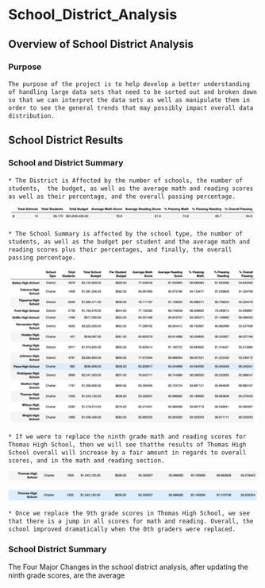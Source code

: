 # School_District_Analysis

## Overview of School District Analysis
### Purpose
    The purpose of the project is to help develop a better understanding of handling large data sets that need to be sorted out and broken down so that we can interpret the data sets as well as manipulate them in order to see the general trends that may possibly impact overall data distribution.

## School District Results

### School and District Summary 
    * The District is Affected by the number of schools, the number of students,  the budget, as well as the average math and reading scores as well as their percentage, and the overall passing percentage.
    
   ![District Summary](https://github.com/tlin41390/School_District_Analysis/blob/main/Resources/district%20analysis.png)

    * The School Summary is affected by the school type, the number of students, as well as the budget per student and the average math and reading scores plus their percentages, and finally, the overall passing percentage.
   
   ![School Summary](https://github.com/tlin41390/School_District_Analysis/blob/main/Resources/school%20summary.png)

    * If we were to replace the ninth grade math and reading scores for Thomas High School, then we will see thatthe results of Thomas High School overall will increase by a fair amount in regards to overall scores, and in the math and reading section.
    
   ![Before Replacement](https://github.com/tlin41390/School_District_Analysis/blob/main/Resources/THS%20before%20replacement.png)
   
   ![After Replacement](https://github.com/tlin41390/School_District_Analysis/blob/main/Resources/THS%20after%20replacement.png)
   
    * Once we replace the 9th grade scores in Thomas High School, we see that there is a jump in all scores for math and reading. Overall, the school improved dramatically when the 0th graders were replaced.
    
    
### School District Summary
   The Four Major Changes in the school district analysis, after updating the ninth grade scores, are the average 
    

